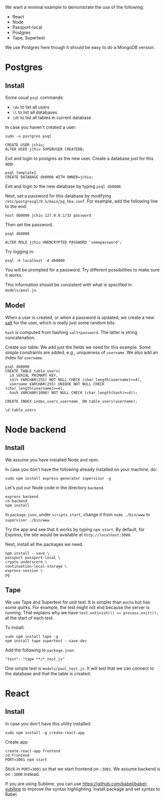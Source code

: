 We want a minimal example to demonstrate the use of the following:

* React
* Node
* Passport-local
* Postgres
* Tape, Supertest

We use Postgres here though it should be easy to do a MongoDB version.

# Postgres

## Install

Some usual `psql` commands:
* `\du` to list all users
* `\l` to list all databases
* `\dt` to list all tables in current database

In case you haven't created a user:

```
sudo -u postgres psql

CREATE USER jchiu;
ALTER USER jchiu SUPERUSER CREATEDB;
```

Exit and login to postgres as the new user. Create a database just for this app.

```
psql template1
CREATE DATABASE db0000 WITH OWNER=jchiu;
```

Exit and login to the new database by typing `psql db0000`.

Next, set a password for this database by modifying `/etc/postgresql/9.5/main/pg_hba.conf`. For example, add the following line to the end:

```
host db0000 jchiu 127.0.0.1/32 password
```

Then set the password.

```
psql db0000

ALTER ROLE jchiu UNENCRYPTED PASSWORD 'somepassword';
```

Try logging in:

```
psql -h localhost -d db0000
```

You will be prompted for a password. Try different possibilities to make sure it works.

This information should be consistent with what is specified in `models/pool.js`.

## Model

When a user is created, or when a password is updated, we create a new [salt](https://en.wikipedia.org/wiki/Salt_(cryptography)) for the user, which is really just some random bits.

`hash` is computed from hashing `salt+password`. The latter is string concatenation.

Create our table. We add just the fields we need for this example. Some simple constraints are added, e.g., uniqueness of `username`. We also add an index for `username`.

```
psql db0000
CREATE TABLE table_users(
  id SERIAL PRIMARY KEY,
  salt VARCHAR(255) NOT NULL CHECK (char_length(username)>=4),
  username VARCHAR(255) UNIQUE NOT NULL CHECK (char_length(username)>=4),
  hash VARCHAR(1000) NOT NULL CHECK (char_length(hash)>=4));

CREATE INDEX index_users_username_ ON table_users(username);

\d table_users
```

# Node backend

## Install

We assume you have installed Node and npm.

In case you don't have the following already installed on your machine, do:

```shell
sudo npm install express-generator supervisor -g
```

Let's put our Node code in the directory `backend`.

```shell
express backend
cd backend
npm install
```

In `package.json`, under `scripts.start`, change it from `node ./bin/www` to `supervisor ./bin/www`.

Try the app and see that it works by typing `npm start`. By default, for Express, the site would be available at `http://localhost:3000`.

Next, install all the packages we need.

```shell
npm install --save \
passport passport-local \
crypto underscore \
continuation-local-storage \
express-session \
pg
```

## Tape

We use Tape and Supertest for unit test. It is simpler than `mocha` but has some quirks. For example, the test might not end because the server is running. That explains why we have `test.onFinish(() => process.exit());` at the start of each
test.

To install:

```shell
sudo npm install tape -g
npm install tape supertest --save-dev
```

Add the following to `package.json`:

```
"test": "tape **/*_test.js"
```

One simple test is `models/pool_test.js`. It will test that we can connect to the database and that the table is created.

# React

## Install

In case you don't have this utility installed:

```shell
sudo npm install -g create-react-app
```

Create app
```shell
create-react-app frontend
cd frontend
PORT=3001 npm start
```

Stick in `PORT=3001` so that we start frontend on `:3001`. We assume backend is
on `:3000` instead.

If you are using Sublime, you can use https://github.com/babel/babel-sublime to
improve the syntax highlighting. Install package and set syntax to Babel.